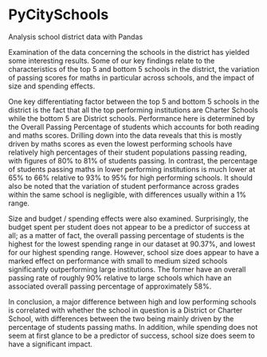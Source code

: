 # PyCitySchools
Analysis school district data with Pandas

Examination of the data concerning the schools in the district has yielded some interesting results. Some of our key findings relate to the characteristics of the top 5 and bottom 5 schools in the district, the variation of passing scores for maths in particular across schools, and the impact of size and spending effects.

One key differentiating factor between the top 5 and bottom 5 schools in the district is the fact that all the top performing institutions are Charter Schools while the bottom 5 are District schools. Performance here is determined by the Overall Passing Percentage of students which accounts for both reading and maths scores. Drilling down into the data reveals that this is mostly driven by maths scores as even the lowest performing schools have relatively high percentages of their student populations passing reading, with figures of 80% to 81% of students passing. In contrast, the percentage of students passing maths in lower performing institutions is much lower at 65% to 66% relative to 93% to 95% for high performing schools. It should also be noted that the variation of student performance across grades within the same school is negligible, with differences usually within a 1% range.

Size and budget / spending effects were also examined. Surprisingly, the budget spent per student does not appear to be a predictor of success at all; as a matter of fact, the overall passing percentage of students is the highest for the lowest spending range in our dataset at 90.37%, and lowest for our highest spending range. However, school size does appear to have a marked effect on performance with small to medium sized schools significantly outperforming large institutions. The former have an overall passing rate of roughly 90% relative to large schools which have an associated overall passing percentage of approximately 58%.

In conclusion, a major difference between high and low performing schools is correlated with whether the school in question is a District or Charter School, with differences between the two being mainly driven by the percentage of students passing maths. In addition, while spending does not seem at first glance to be a predictor of success, school size does seem to have a significant impact.
